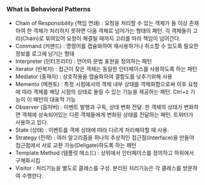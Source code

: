 ### What is Behavioral Patterns
- Chain of Responsibility (책임 연쇄) :
    요청을 처리할 수 있는 객체가 둘 이상 존재하여 한 객체가 처리하지 못하면 다음 객체로 넘어가는 형태의 패턴. 각 객체들이 고리(Chain)로 묶여있어 요청이 해결될 때까지 고리를 따라 책임이 넘어간다.
- Command (커맨드) :
    명령어를 캡슐화하여 재사용하거나 취소할 수 있도록 필요한 정보를 로그에 남기는 형태
- Interpreter (인터프리터) :
    언어의 문법 표현을 정의하는 패턴
- Iterator (반복자) : 접근이 잦은 객체는 동일한 인터페이스를 사용하도록 하는 패턴
- Mediator (중재자) : 상호작용을 캡슐화하여 결합도를 낮추기위해 사용
- Memento (메멘토) :
    특정 시점에서의 객체 내부 상태를 객체화함으로써 이후 요청에 따라 객체를 해당 시점의 상태로 돌릴 수 있는 기능을 제공하는 패턴. Ctrl+z 기능이 이 패턴의 대표적 기능
- Observer (옵저버) : 이벤트 발행과 구독, 상태 변화 전달. 한 객체의 상태가 변화하면 객체에 상속되어있는 다른 객체들에게 변화된 상태를 전달하는 패턴. 트위터가 사용하고 있다.
- State (상태) : 이벤트를 객체 상태에 따라 다르게 처리해야할 때 사용.
- Strategy (전략) : 여러 알고리즘을 하나의 추상적인 접근점(Interface)을 만들어 접근점에서 서로 교환 가능(Deligate)하도록 하는 패턴
- Template Method (템플릿 메소드) : 상위에서 인터페이스를 정의하고 하위에서 구체화시킴
- Visitor : 처리기능을 별도로 클래스를 구성. 분리된 처리기능은 각 클래스를 방문하여 수행한다.